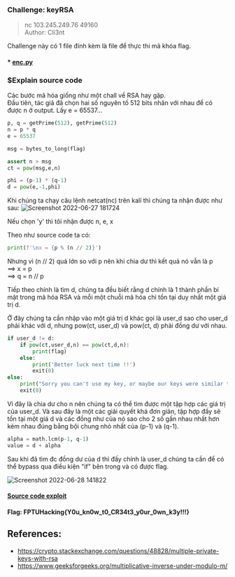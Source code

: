 ### Challenge: keyRSA

> nc 103.245.249.76 49160\
> Author: Cli3nt

Challenge này có 1 file đính kèm là file để thực thi mã khóa flag.

#### \* [enc.py](https://github.com/M4rv3l-M3tavers3/FPTUHACKINGCTF2022-/blob/main/Cryptography/keyRSA/enc.py)

### $Explain source code

Các bước mã hóa giống như một chall về RSA hay gặp.\
Đầu tiên, tác giả đã chọn hai số nguyên tố 512 bits nhân với nhau để có được n ở output. Lấy e = 65537...

```python
p, q = getPrime(512), getPrime(512)
n = p * q
e = 65537

msg = bytes_to_long(flag)

assert n > msg
ct = pow(msg,e,n)

phi = (p-1) * (q-1)
d = pow(e,-1,phi)
```

Khi chúng ta chạy câu lệnh netcat(nc) trên kali thì chúng ta nhận được như sau:
![Screenshot 2022-06-27 181724](https://user-images.githubusercontent.com/77691959/176108422-a66d7aa9-a59f-4e53-983d-9ca06cb8f3cc.png)

Nếu chọn 'y' thì tôi nhận được n, e, x

Theo như source code ta có:

```python
print(f'\nx = {p % (n // 2)}')
```

Nhưng vì (n // 2) quá lớn so với p nên khi chia dư thì kết quả nó vẫn là p\
==> x = p\
==> q = n // p

Tiếp theo chính là tìm d, chúng ta đều biết rằng d chính là 1 thành phần bí mật trong mã hóa RSA và mỗi một chuỗi mã hóa chỉ tồn tại duy nhất một giá trị d.

Ở đây chúng ta cần nhập vào một giá trị d khác gọi là user_d sao cho user_d phải khác với d, nhưng pow(ct, user_d) và pow(ct, d) phải đồng dư với nhau.

```python
if user_d != d:
    if pow(ct,user_d,n) == pow(ct,d,n):
        print(flag)
    else:
        print('Better luck next time !!')
        exit(0)
else:
    print("Sorry you can't use my key, or maybe our keys were similar this time, try again !!")
    exit(0)
```

Vì đây là chia dư cho n nên chúng ta có thể tìm được một tập hợp các giá trị của user_d. Và sau đây là một các giải quyết khá đơn giản, tập hợp đấy sẽ tồn tại một giá d và các đồng như của nó sao cho 2 số gần nhau nhất hơn kém nhau đúng bằng bội chung nhỏ nhất của (p-1) và (q-1).

```python
alpha = math.lcm(p-1, q-1)
value = d + alpha
```

Sau khi đã tìm đc đồng dư của d thì đấy chính là user_d chúng ta cần để có thể bypass qua điều kiện "if" bên trong và có được flag.

![Screenshot 2022-06-28 141822](https://user-images.githubusercontent.com/77691959/176117648-fffb2e6a-44c3-4496-8154-4f1ab31cd1d6.png)

#### [Source code exploit](https://github.com/M4rv3l-M3tavers3/FPTUHACKINGCTF2022-/blob/main/Cryptography/keyRSA/solve.py)

#### Flag: FPTUHacking{Y0u_kn0w_t0_CR34t3_y0ur_0wn_k3y!!!}

## References:
* https://crypto.stackexchange.com/questions/48828/multiple-private-keys-with-rsa
* https://www.geeksforgeeks.org/multiplicative-inverse-under-modulo-m/
